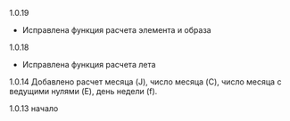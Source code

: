 1.0.19
- Исправлена функция расчета элемента и образа 

1.0.18
- Исправлена функция расчета лета 

1.0.14
Добавлено расчет месяца (J), 
число месяца (C), 
число месяца с ведущими нулями (E),
день недели (f).

1.0.13
начало